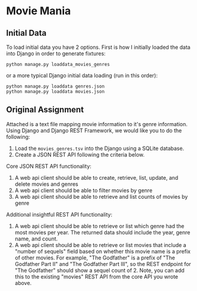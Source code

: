 # Movie Mania

## Initial Data

To load initial data you have 2 options. First is how I initially loaded the
data into Django in order to generate fixtures:

`python manage.py loaddata_movies_genres`

or a more typical Django initial data loading (run in this order):

```
python manage.py loaddata genres.json
python manage.py loaddata movies.json
```

## Original Assignment

Attached is a text file mapping movie information to it's genre
information. Using Django and Django REST Framework, we would like you
to do the following:

1. Load the `movies_genres.tsv` into the Django using a SQLite database.
2. Create a JSON REST API following the criteria below.


Core JSON REST API functionality:

1. A web api client should be able to create, retrieve, list, update,
and delete movies and genres
2. A web api client should be able to filter movies by genre
3. A web api client should be able to retrieve and list counts of
movies by genre


Additional insightful REST API functionality:

1. A web api client should be able to retrieve or list which genre had
the most movies per year.  The returned data should include the year,
genre name, and count.
2. A web api client should be able to retrieve or list movies that
include a "number of sequels" field based on whether this movie name
is a prefix of other movies.  For example, "The Godfather" is a prefix
of "The Godfather Part II" and "The Godfather Part III", so the REST
endpoint for "The Godfather" should show a sequel count of 2.  Note,
you can add this to the existing "movies" REST API from the core API
you wrote above.
